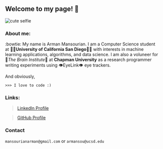 ## Welcome to my page! :robot:

![cute selfie](https://avatars2.githubusercontent.com/u/29320675?s=400&u=b2c3ff7c8be281a218e0d42870cf62e36fe604c8&v=4)


### About me:

:bowtie: My name is Arman Mansourian. I am a Computer Science student at :ocean::trident:**University of California San Diego**:trident::ocean: with interests in machine learning applications, algorithms, and data science. I am also a voluneer for :brain:*The Brain Institute*:brain: at **Chapman University** as a research programmer writing experiments using :eye:EyeLink:eye: eye trackers.

And obviously,
```
>>> I love to code :)
```

### Links:
> [LinkedIn Profile](https://www.linkedin.com/in/arman-mansourian/)

> [GitHub Profile](https://github.com/amansourian)


### Contact
`mansourianarman@gmail.com` or `armansou@ucsd.edu`
